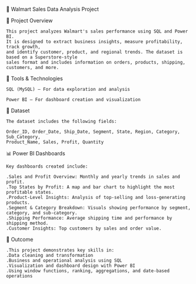 🛒 Walmart Sales Data Analysis Project

📌 Project Overview

    This project analyzes Walmart's sales performance using SQL and Power BI. 
    It is designed to extract business insights, measure profitability, track growth, 
    and identify customer, product, and regional trends. The dataset is based on a Superstore-style 
    sales format and includes information on orders, products, shipping, customers, and more.

🧰 Tools & Technologies

	SQL (MySQL) – For data exploration and analysis

	Power BI – For dashboard creation and visualization

📂 Dataset

	The dataset includes the following fields:

	Order_ID, Order_Date, Ship_Date, Segment, State, Region, Category, Sub_Category,
	Product_Name, Sales, Profit, Quantity

📊 Power BI Dashboards

	Key dashboards created include:
 
	.Sales and Profit Overview: Monthly and yearly trends in sales and profit.	
	.Top States by Profit: A map and bar chart to highlight the most profitable states.
	.Product-Level Insights: Analysis of top-selling and loss-generating products.
	.Segment & Category Breakdown: Visuals showing performance by segment, category, and sub-category.
	.Shipping Performance: Average shipping time and performance by shipping method.
	.Customer Insights: Top customers by sales and order value.

🎯 Outcome

	.This project demonstrates key skills in:
	.Data cleaning and transformation
	.Business and operational analysis using SQL
	.Visualization and dashboard design with Power BI
	.Using window functions, ranking, aggregations, and date-based operations

